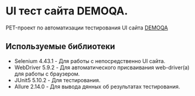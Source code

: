 # UI тест сайта DEMOQA. 
PET-проект по автоматизации тестирования UI сайта [DEMOQA](https://demoqa.com/webtables)
## Используемые библиотеки
* Selenium 4.43.1 - Для работы с непосредственно UI сайта.
* WebDriver 5.9.2 - Для автоматического присваивания web-driver(а) для работы с браузером.
* JUnit5 5.10.2 - Для тестирования.
* Allure 2.14.0 - Для вывода дянных об результатах тестирования.
